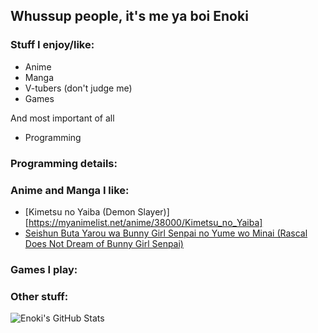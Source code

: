 ## Whussup people, it's me ya boi Enoki
### Stuff I enjoy/like:
- Anime 
- Manga 
- V-tubers (don't judge me)
- Games

And most important of all
- Programming
### Programming details:

### Anime and Manga I like:
- [Kimetsu no Yaiba (Demon Slayer)][https://myanimelist.net/anime/38000/Kimetsu_no_Yaiba]
- [Seishun Buta Yarou wa Bunny Girl Senpai no Yume wo Minai (Rascal Does Not Dream of Bunny Girl Senpai)](https://myanimelist.net/anime/37450/Seishun_Buta_Yarou_wa_Bunny_Girl_Senpai_no_Yume_wo_Minai)
### Games I play:
### Other stuff:


[discord]: https://discordapp.com/users/559226493553737740
[discordserver]: https://discord.gg/cfqg2GNy69
[reddit]: https://www.reddit.com/u/EnokiUN
[subreddit]: https://www.reddit.com/r/Aminus

<img align="left" alt="Enoki's GitHub Stats" src="https://github-readme-stats.vercel.app/api?username=EnokiUN&show_icons=true&hide_border=true&theme=radical" />
